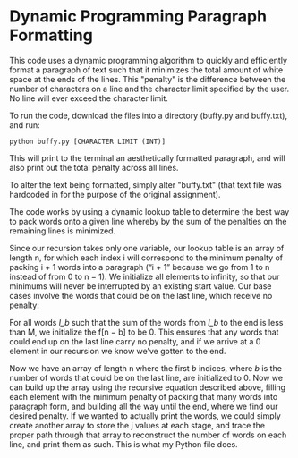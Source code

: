 # Dynamic Programming Paragraph Formatting

This code uses a dynamic programming algorithm to quickly and efficiently format a paragraph of text such that it minimizes the
total amount of white space at the ends of the lines. This "penalty" is the difference between the number of characters on a line
and the character limit specified by the user. No line will ever exceed the character limit.

To run the code, download the files into a directory (buffy.py and buffy.txt), and run:

	python buffy.py [CHARACTER LIMIT (INT)]

This will print to the terminal an aesthetically formatted paragraph, and will also print out the total penalty across all lines.

To alter the text being formatted, simply alter "buffy.txt" (that text file was hardcoded in for the purpose of the original assignment).



The code works by using a dynamic lookup table to determine the best way to pack words onto a given line whereby by the sum of
the penalties on the remaining lines is minimized.

Since our recursion takes only one variable, our lookup table is an array of length n, for which each index i will correspond to the minimum penalty of packing i + 1 words into a paragraph (“i + 1” because we go from 1 to n instead of from 0 to n − 1). We initialize all elements to infinity, so that our minimums will never be interrupted by an existing start value. Our base cases involve the words that could be on the last line, which receive no penalty:

For all words *l_b* such that the sum of the words from *l_b* to the end is less than M, we initialize the f[n − b] to be 0. This ensures that any words that could end up on the last line carry no penalty, and if we arrive at a 0 element in our recursion we know we’ve gotten to the end.

Now we have an array of length n where the first *b* indices, where *b* is the number of words that could be on the last line, are initialized to 0. Now we can build up the array using the recursive equation described above, filling each element with the minimum penalty of packing that many words into paragraph form, and building all the way until the end, where we find our desired penalty. If we wanted to actually print the words, we could simply create another array to store the j values at each stage, and trace the proper path through that array to reconstruct the number of words on each line, and print them as such. This is what my Python file does.